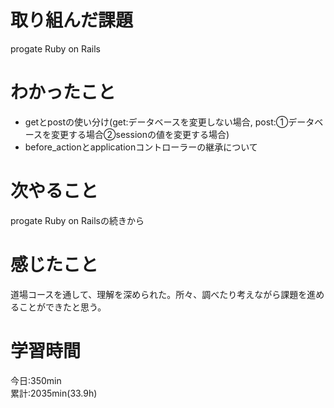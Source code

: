 # 取り組んだ課題  
progate Ruby on Rails  
# わかったこと   
 - getとpostの使い分け(get:データベースを変更しない場合, 
   post:①データベースを変更する場合②sessionの値を変更する場合)  
 - before_actionとapplicationコントローラーの継承について  
# 次やること
progate Ruby on Railsの続きから
# 感じたこと
道場コースを通して、理解を深められた。所々、調べたり考えながら課題を進めることができたと思う。     
# 学習時間  
今日:350min  
累計:2035min(33.9h) 
